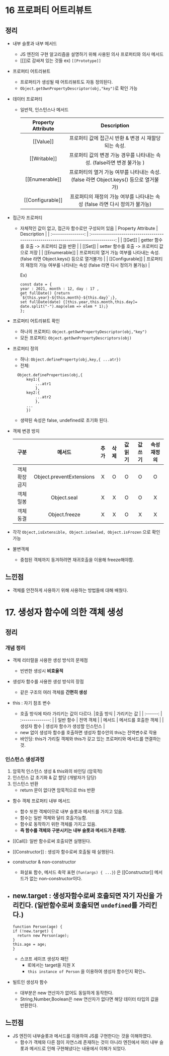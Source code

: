 # 16 프로퍼티 어트리뷰트

## 정리

- 내부 슬롯과 내부 메서드
  - JS 엔진의 구현 알고리즘을 설명하기 위해 사용된 의사 프로퍼티와 의사 메서드
  - [[]]로 감싸져 있는 것들 ex) `[[Prototype]]`
- 프로퍼티 어트리뷰트
  - 프로퍼티가 생성될 때 어트리뷰트도 자동 정의된다.
  - `Object.getOwnPropertyDescriptor(obj,"key")`로 확인 가능
- 데이터 프로퍼티

  - 일반적, 인스턴스나 메서드

    | Property Attribute |                                      Description                                      |
    | :----------------: | :-----------------------------------------------------------------------------------: |
    |     [[Value]]      |                 프로퍼티 값에 접근시 반환 & 변경 시 재할당되는 속성.                  |
    |    [[Writable]]    |        프로퍼티 값의 변경 가능 경우를 나타내는 속성. (false라면 변경 불가능 )         |
    |   [[Enumerable]]   | 프로퍼티의 열거 가능 여부를 나타내는 속성. (false 라면 Object.keys() 등으로 열거불가) |
    |  [[Configurable]]  |      프로퍼티의 재정의 가능 여부를 나타내는 속성 (false 라면 다시 정의가 불가능)      |

- 접근자 프로퍼티

  - 자체적인 값이 없고, 접근자 함수로만 구성되어 있음
    | Property Attribute | Description |
    | :----------------: | :-----------------------------------------------------------------------------------: |
    | [[Get]] | getter 함수를 호출 -> 프로퍼티 값을 반환 |
    | [[Set]] | setter 함수를 호출 -> 프로퍼티 값으로 저장 |
    | [[Enumerable]] | 프로퍼티의 열거 가능 여부를 나타내는 속성. (false 라면 Object.keys() 등으로 열거불가) |
    | [[Configurable]] | 프로퍼티의 재정의 가능 여부를 나타내는 속성 (false 라면 다시 정의가 불가능) |

    Ex)

    ```
    const date = {
    year : 2021, month : 12, day : 17 ,
    get fullDate() {return `${this.year}-${this.month}-${this.day}`;},
    set fullDate(date) {[this.year,this.month,this.day]= date.split("-").map(elem => elem * 1);}
    };
    ```

- 프로퍼티 어트리뷰트 확인
  - 하나의 프로퍼티: `Object.getOwnPropertyDescriptor(obj,"key")`
  - 모든 프로퍼티: `Object.getOwnPropertyDescriptors(obj)`
- 프로퍼티 정의
  - 하나: `Object.defineProperty(obj,key,{ ...atr})`
  - 전체:
  ```
    Object.defineProperties(obj,{
        key1:{
            ...atr1
            },
        key2:{
            ...atr2
            },
        ...
        })
  ```
  - 생략된 속성은 false, undefined로 초기화 된다.
- 객체 변경 방지

  |     구분      |          메서드          | 추가 | 삭제 | 값 읽기 | 값 쓰기 | 속성 재정의 |
  | :-----------: | :----------------------: | :--: | :--: | :-----: | :-----: | :---------: |
  | 객체 확장금지 | Object.preventExtensions |  X   |  O   |    O    |    O    |      O      |
  |   객체 밀봉   |       Object.seal        |  X   |  X   |    O    |    O    |      X      |
  |   객체 동결   |      Object.freeze       |  X   |  X   |    O    |    X    |      X      |

- 각각 `Object,isExtensible, Object.isSealed, Object.isFrozen` 으로 확인 가능

- 불변객체
  - 중첩된 객체까지 동겨하려면 재귀호출을 이용해 freeze해야함.

## 느낀점

- 객체를 안전하게 사용하기 위해 사용하는 방법들에 대해 배웠다.

# 17. 생성자 함수에 의한 객체 생성

## 정리

### 개념 정리

- 객체 리터럴을 사용한 생성 방식의 문제점
  - 빈번한 생성시 **비효율적**
- 생성자 함수를 사용한 생성 방식의 장점

  - 같은 구조의 여러 객체를 **간편히 생성**

- this : 자기 참조 변수

  - 호출 방식에 따라 가리키는 값이 다르다.
    |호출 방식 | 가리키는 값 |
    | :------: | :--------------: |
    | 일반 함수 | 전역 객체 |
    | 메서드 | 메서드를 호출한 객체 |
    | 생성자 함수 | 생성자 함수가 생성할 인스턴스 |
  - new 없이 생성자 함수를 호출하면 생성자 함수안의 this는 전역변수로 작용
  - 바인딩: this가 가리킬 객체와 this가 갖고 있는 프로퍼티와 메서드를 연결하는 것.

### 인스턴스 생성과정

1. 암묵적 인스턴스 생성 & this와의 바인딩 (암묵적)
2. 인스턴스 값 초기화 & 값 할당 (개발자가 담당)
3. 인스턴스 반환
   - return 문이 없다면 암묵적으로 this 반환

- 함수 객체 프로퍼티 내부 메서드

  - 함수 또한 객체이므로 내부 슬롯과 메서드를 가지고 있음.
  - 함수는 일반 객체와 달리 호출가능함.
  - 함수로 동작하기 위한 객체를 가지고 있음.
  - **즉 함수를 객체와 구분시키는 내부 슬롯과 메서드가 존재함.**

- [[Call]]: 일반 함수로써 호출되면 실행된다.
- [[Constructor]] : 생성자 함수로써 호출될 때 실행된다.

- constructor & non-constructor
  - 화살표 함수, 메서드 축약 표현 (`fun(args) { ...}`) 은 [[Constructor]] 메서드가 없는 non-constructor이다.
- ## new.target : 생성자함수로써 호출되면 자기 자신을 가리킨다. (일반함수로써 호출되면 `undefined`를 가리킨다.)

  ```
  function Person(age) {
  if (!new.target) {
    return new Person(age);
  }
  this.age = age;
  }
  ```

  - 스코프 세이프 생성자 패턴
    - IE에서는 target을 지원 X
    - `this instance of Person` 을 이용하여 생성자 함수인지 확인ㄴ

- 빌트인 생성자 함수
  - 대부분은 new 연산자가 없어도 동일하게 동작한다.
  - String,Number,Boolean은 new 연산자가 없다면 해당 데이터 타입의 값을 반환한다.

## 느낀점

- JS 엔진이 내부슬롯과 메서드를 이용하여 JS를 구현한다는 것을 이해하였다.
  - 함수가 객체와 다른 점이 자연스레 존재하는 것이 아니라 엔진에서 여러 내부 슬롯과 메서드로 인해 구현해냈다는 내용에서 이해가 되었다.

